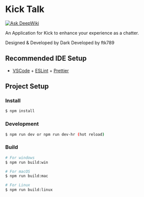 # Kick Talk

[![Ask DeepWiki](https://deepwiki.com/badge.svg)](https://deepwiki.com/BP602/KickTalk)

An Application for Kick to enhance your experience as a chatter.

Designed & Developed by Dark
Developed by ftk789

## Recommended IDE Setup

- [VSCode](https://code.visualstudio.com/) + [ESLint](https://marketplace.visualstudio.com/items?itemName=dbaeumer.vscode-eslint) + [Prettier](https://marketplace.visualstudio.com/items?itemName=esbenp.prettier-vscode)

## Project Setup

### Install

```bash
$ npm install
```

### Development

```bash
$ npm run dev or npm run dev-hr (hot reload)
```

### Build

```bash
# For windows
$ npm run build:win

# For macOS
$ npm run build:mac

# For Linux
$ npm run build:linux
```
